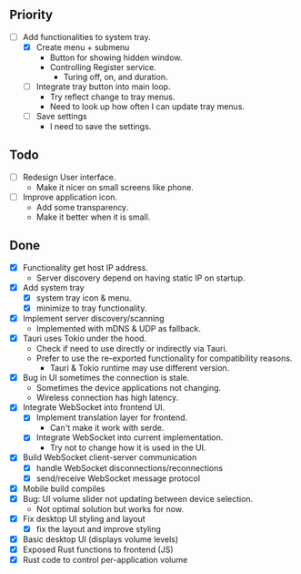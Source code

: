 ## Priority

- [ ] Add functionalities to system tray.
    - [x] Create menu + submenu
        - Button for showing hidden window.
        - Controlling Register service.
            - Turing off, on, and duration.
    - [ ] Integrate tray button into main loop.
        - Try reflect change to tray menus.
        - Need to look up how often I can update tray menus.
    - [ ] Save settings
        - I need to save the settings.

## Todo

- [ ] Redesign User interface.
    - Make it nicer on small screens like phone.
- [ ] Improve application icon.
    - Add some transparency.
    - Make it better when it is small.

## Done

- [x] Functionality get host IP address.
    - Server discovery depend on having static IP on startup.
- [x] Add system tray
    - [x] system tray icon & menu.
    - [x] minimize to tray functionality.
- [x] Implement server discovery/scanning
    - Implemented with mDNS & UDP as fallback.
- [x] Tauri uses Tokio under the hood.
    - Check if need to use directly or indirectly via Tauri.
    - Prefer to use the re-exported functionality for compatibility reasons.
        - Tauri & Tokio runtime may use different version.
- [x] Bug in UI sometimes the connection is stale.
    - Sometimes the device applications not changing.
    - Wireless connection has high latency.
- [x] Integrate WebSocket into frontend UI.
    - [x] Implement translation layer for frontend.
        - Can't make it work with serde.
    - [x] Integrate WebSocket into current implementation.
        - Try not to change how it is used in the UI.
- [x] Build WebSocket client-server communication
    - [x] handle WebSocket disconnections/reconnections
    - [x] send/receive WebSocket message protocol
- [x] Mobile build compiles
- [x] Bug: UI volume slider not updating between device selection.
    - Not optimal solution but works for now.
- [x] Fix desktop UI styling and layout
    - [x] fix the layout and improve styling
- [x] Basic desktop UI (displays volume levels)
- [x] Exposed Rust functions to frontend (JS)
- [x] Rust code to control per-application volume
